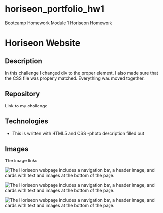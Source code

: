 # horiseon_portfolio_hw1
Bootcamp Homework Module 1 Horiseon Homework 
# Horiseon Website

## Description

In this challenge I changed div to the proper element. I also made sure that the CSS file was properly matched. Everything was moved together.

## Repository

Link to my challenge  <your Github pages url>

## Technologies

 - This is written with HTML5 and CSS 
 -photo description filled out


## Images

The image links 

![The Horiseon webpage includes a navigation bar, a header image, and cards with text and images at the bottom of the page.](./horiseon_portfolio_hw1/assets/images/horiseon_website_page1.png)

![The Horiseon webpage includes a navigation bar, a header image, and cards with text and images at the bottom of the page.](./horiseon_portfolio_hw1/assets/images/horiseon_website_page2.png)

![The Horiseon webpage includes a navigation bar, a header image, and cards with text and images at the bottom of the page.](./horiseon_portfolio_hw1/assets/images/horiseon_website_page3.png)
